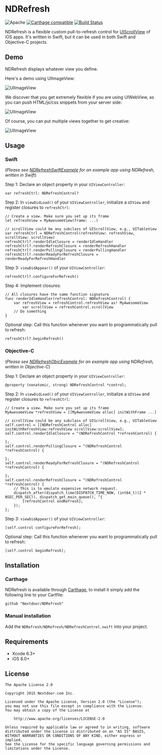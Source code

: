 # NDRefresh

![Apache](https://img.shields.io/hexpm/l/plug.svg) [![Carthage compatible](https://img.shields.io/badge/Carthage-compatible-4BC51D.svg?style=flat)](https://github.com/Nextdoor/NDRefresh) [![Build Status](https://travis-ci.org/Nextdoor/NDRefresh.svg?branch=master)](https://travis-ci.org/Nextdoor/NDRefresh)

NDRefresh is a flexible custom pull-to-refresh control for [UIScrollView](https://developer.apple.com/library/ios/documentation/UIKit/Reference/UIScrollView_Class/) of iOS apps. It's written in Swift, but it can be used in both Swift and Objective-C projects.

## Demo

NDRefresh displays whatever view you define. 

Here's a demo using UIImageView:

![UIImageView](./assets/UIImageView.gif)

We discover that you get extremely flexible if you are using UIWebView, as you can push HTML/js/css snippets from your server side:

![UIImageView](./assets/UIWebView.gif)

Of course, you can put multiple views together to get creative:

![UIImageView](./assets/MultiView.gif)

## Usage

### Swift

(*Please see [NDRefreshSwiftExample](https://github.com/Nextdoor/NDRefresh/tree/master/NDRefreshSwiftExample) for an example app using NDRefresh, written in Swift*)

Step 1: Declare an object property in your `UIViewController`:
	
    var refreshCtrl: NDRefreshControl?
	
Step 2: In `viewDidLoad()` of your `UIViewController`, initialize a `UIView` and register closures to `refreshCtrl`:

    // Create a view. Make sure you set up its frame
    let refreshView = MyAwesomeView(frame: ...)
    
    // scrollView could be any subclass of UIScrollView, e.g., UITableView
    var refreshCtrl = NDRefreshControl(refreshView: refreshView, scrollView: scrollView)
    refreshCtrl?.renderIdleClosure = renderIdleHandler
    refreshCtrl?.renderRefreshClosure = renderRefreshHandler
    refreshCtrl?.renderPullingClosure = renderPullingHandler
    refreshCtrl?.renderReadyForRefreshClosure = renderReadyForRefreshHandler 

Step 3: `viewDidAppear()` of your `UIViewController`:
    
    refreshCtrl?.configureForRefresh()
    
Step 4: Implement closures:

    // All closures have the same function signature
    func renderIdleHandler(refreshControl: NDRefreshControl) {
        var refreshView = refreshControl.refreshView as! MyAwesomeView
            var scrollView = refreshControl.scrollView
        // Do something
    }

Optional step: Call this function whenever you want to programmatically pull to refresh: 

    refreshCtrl?.beginRefresh()
    
### Objective-C

(*Please see [NDRefreshObjcExample](https://github.com/Nextdoor/NDRefresh/tree/master/NDRefreshObjcExample) for an example app using NDRefresh, written in Objective-C*)

Step 1: Declare an object property in your `UIViewController`:
	
	@property (nonatomic, strong) NDRefreshControl *control;
	
Step 2: In `viewDidLoad()` of your `UIViewController`, initialize a `UIView` and register closures to `refreshCtrl`:

    // Create a view. Make sure you set up its frame
    MyAwesomeView *refreshView = [[MyAwesomeView alloc] initWithFrame ...]

    // scrollView could be any subclass of UIScrollView, e.g., UITableView    
    self.control = [[NDRefreshControl alloc] initWithRefreshView:refreshView scrollView:scrollView];
    self.control.renderIdleClosure = ^(NDRefreshControl *refreshControl) {

    };
    self.control.renderPullingClosure = ^(NDRefreshControl *refreshControl) {

    };
    self.control.renderReadyForRefreshClosure = ^(NDRefreshControl *refreshControl) {

    };
    self.control.renderRefreshClosure = ^(NDRefreshControl *refreshControl) {
        // This is to emulate expensive network request.
        dispatch_after(dispatch_time(DISPATCH_TIME_NOW, (int64_t)(2 * NSEC_PER_SEC)), dispatch_get_main_queue(), ^{
            [refreshControl endRefresh];
        });
    };

Step 3: `viewDidAppear()` of your `UIViewController`:
    
    [self.control configureForRefresh];

Optional step: Call this function whenever you want to programmatically pull to refresh: 

    [self.control beginRefresh];

## Installation

### Carthage

NDRefresh is available through [Carthage](https://github.com/Carthage/Carthage), to install it simply add the following line to your Cartfile:
    	
    github "Nextdoor/NDRefresh"

### Manual installation
Add the `NDRefresh/NDRefresh/NDRefreshControl.swift` into your project.

## Requirements
* Xcode 6.3+
* iOS 8.0+

## License

    The Apache License 2.0

    Copyright 2015 Nextdoor.com Inc.

    Licensed under the Apache License, Version 2.0 (the "License");
    you may not use this file except in compliance with the License.
    You may obtain a copy of the License at

        http://www.apache.org/licenses/LICENSE-2.0

    Unless required by applicable law or agreed to in writing, software
    distributed under the License is distributed on an "AS IS" BASIS,
    WITHOUT WARRANTIES OR CONDITIONS OF ANY KIND, either express or implied.
    See the License for the specific language governing permissions and
    limitations under the License.
